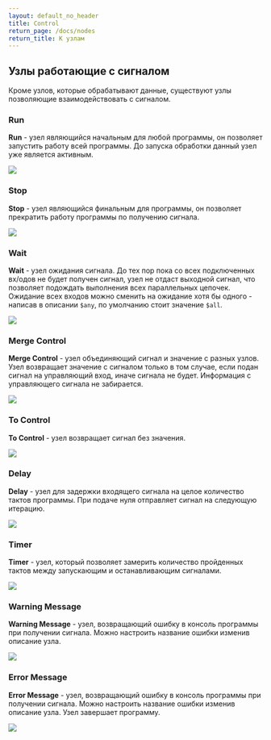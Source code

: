```yaml
---
layout: default_no_header
title: Control
return_page: /docs/nodes
return_title: К узлам
---
```

## Узлы работающие с сигналом

Кроме узлов, которые обрабатывают данные, существуют узлы позволяющие взаимодействовать с сигналом.

### Run

**Run** - узел являющийся начальным для любой программы, он позволяет запустить работу всей программы. 
До запуска обработки данный узел уже является активным. 

<img class="img-node" src="{{site.baseurl}}/resources/docs/nodes/control/01_run.png"/>

### Stop

**Stop** - узел являющийся финальным для программы, он позволяет прекратить работу программы по получению сигнала. 

<img class="img-node" src="{{site.baseurl}}/resources/docs/nodes/control/02_stop.png"/>

### Wait

**Wait** - узел ожидания сигнала. До тех пор пока со всех подключенных вх/одов не будет получен сигнал, узел не отдаст 
выходной сигнал, что позволяет подождать выполнения всех параллельных цепочек. Ожидание всех входов можно сменить
на ожидание хотя бы одного - написав в описании `$any`, по умолчанию стоит значение `$all`. 

<img class="img-node" src="{{site.baseurl}}/resources/docs/nodes/control/03_wait.png"/>

### Merge Control

**Merge Control** - узел объединяющий сигнал и значение с разных узлов. Узел возвращает значение с сигналом только в том
случае, если подан сигнал на управляющий вход, иначе сигнала не будет. Информация с управляющего сигнала не забирается. 

<img class="img-node" src="{{site.baseurl}}/resources/docs/nodes/control/04_merge_ctrl.png"/>

### To Control

**To Control** - узел возвращает сигнал без значения. 

<img class="img-node" src="{{site.baseurl}}/resources/docs/nodes/control/05_to_ctrl.png"/>

### Delay

**Delay** - узел для задержки входящего сигнала на целое количество тактов программы. При подаче нуля отправляет сигнал на 
следующую итерацию. 

<img class="img-node" src="{{site.baseurl}}/resources/docs/nodes/control/06_delay.png"/>

### Timer

**Timer** - узел, который позволяет замерить количество пройденных тактов между запускающим и останавливающим сигналами.

<img class="img-node" src="{{site.baseurl}}/resources/docs/nodes/control/07_timer.png"/>

### Warning Message

**Warning Message** - узел, возвращающий ошибку в консоль программы при получении сигнала. Можно настроить название ошибки
изменив описание узла.

<img class="img-node" src="{{site.baseurl}}/resources/docs/nodes/control/08_warning_message.png"/>

### Error Message

**Error Message** - узел, возвращающий ошибку в консоль программы при получении сигнала. Можно настроить название ошибки
изменив описание узла. Узел завершает программу.

<img class="img-node" src="{{site.baseurl}}/resources/docs/nodes/control/09_error_message.png"/>

[index]: {{site.baseurl}}/index
[tutorials]: {{site.baseurl}}/tutorials#content
[docs]: {{site.baseurl}}/docs#content
[drawio]: https://app.diagrams.net/?splash=0&libs=0&clibs=Uhttps://raw.githubusercontent.com/octo-gone/sync-execution/master/resources/base.drawio;Uhttps://raw.githubusercontent.com/octo-gone/sync-execution/master/resources/structure.drawio
[replit]: https://repl.it/github/octo-gone/sync-execution